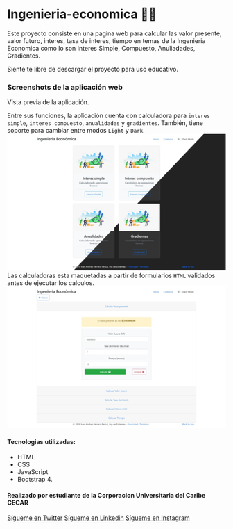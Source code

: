 # Ingenieria-economica 👨‍💻

Este proyecto consiste en una pagina web para calcular las valor presente, valor futuro, interes, tasa de interes, tiempo en temas de la Ingenieria Economica como lo son Interes Simple, Compuesto, Anuliadades, Gradientes.

Siente te libre de descargar el proyecto para uso educativo. 

### Screenshots de la aplicación web

Vista previa de la aplicación.

Entre sus funciones, la aplicación cuenta con calculadora para `interes simple`, `interes compuesto`, `anualidades` y `gradientes`. También, tiene soporte para cambiar entre modos `Light` y `Dark`.
![Screenshot de menu princial](docs/black-white.png)
Las calculadoras esta maquetadas a partir de formularios `HTML` validados antes de ejecutar los calculos.
![Screenshot de calculadora](docs/calcular.jpeg)

#### Tecnologias utilizadas:
- HTML
- CSS
- JavaScript
- Bootstrap 4.

#### Realizado por estudiante de la Corporacion Universitaria del Caribe CECAR
[Sígueme en Twitter](https://twitter.com/G2Pertu)
[Sígueme en Linkedin](https://www.linkedin.com/in/ivan-andres-herrera-pertuz-a81383222)
[Sígueme en Instagram](https://www.instagram.com/ivanherrera.27)
